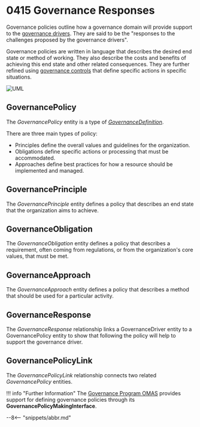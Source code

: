 <!-- SPDX-License-Identifier: CC-BY-4.0 -->
<!-- Copyright Contributors to the ODPi Egeria project. -->

# 0415 Governance Responses

Governance policies outline how a governance domain will provide support to the [governance drivers](/types/4/0405-Governance-Drivers).  They are said to be the "responses to the challenges proposed by the governance drivers".

Governance policies are written in language that describes the desired end state or method of working.  They also describe the costs and benefits of achieving this end state and other related consequences.  They are further refined using [governance controls](/types/4//0420-Governance-Controls) that define specific actions in specific situations.

![UML](0415-Governance-Responses.svg)

## GovernancePolicy

The *GovernancePolicy* entity is a type of [*GovernanceDefinition*](/types/4/0401-Governance-Definitions).

There are three main types of policy:

* Principles define the overall values and guidelines for the organization.
* Obligations define specific actions or processing that must be accommodated.
* Approaches define best practices for how a resource should be implemented and managed.

## GovernancePrinciple

The *GovernancePrinciple* entity defines a policy that describes an end state that the organization aims to achieve.  

## GovernanceObligation

The *GovernanceObligation* entity defines a policy that describes a requirement, often coming from regulations, or from the organization's core values, that must be met.

## GovernanceApproach

The *GovernanceApproach* entity defines a policy that describes a method that should be used for a particular activity.

## GovernanceResponse

The *GovernanceResponse* relationship links a GovernanceDriver entity to a GovernancePolicy entity to show that following the policy will help to support the governance driver.

## GovernancePolicyLink

The *GovernancePolicyLink* relationship connects two related *GovernancePolicy* entities.

!!! info "Further Information"
    The [Governance Program OMAS](/services/omas/governance-program/overview) provides support for defining governance policies through its **GovernancePolicyMakingInterface**. 

--8<-- "snippets/abbr.md"